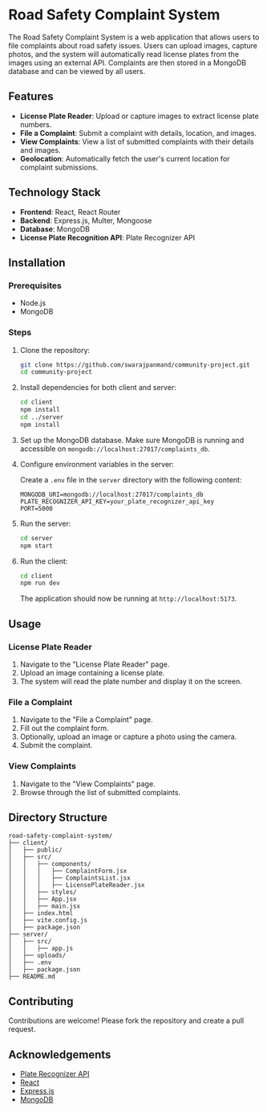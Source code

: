 


# Road Safety Complaint System

The Road Safety Complaint System is a web application that allows users to file complaints about road safety issues. Users can upload images, capture photos, and the system will automatically read license plates from the images using an external API. Complaints are then stored in a MongoDB database and can be viewed by all users.

## Features

- **License Plate Reader**: Upload or capture images to extract license plate numbers.
- **File a Complaint**: Submit a complaint with details, location, and images.
- **View Complaints**: View a list of submitted complaints with their details and images.
- **Geolocation**: Automatically fetch the user's current location for complaint submissions.

## Technology Stack

- **Frontend**: React, React Router
- **Backend**: Express.js, Multer, Mongoose
- **Database**: MongoDB
- **License Plate Recognition API**: Plate Recognizer API

## Installation

### Prerequisites

- Node.js
- MongoDB

### Steps

1. Clone the repository:

   ```bash
   git clone https://github.com/swarajpanmand/community-project.git
   cd community-project
   ```

2. Install dependencies for both client and server:

   ```bash
   cd client
   npm install
   cd ../server
   npm install
   ```

3. Set up the MongoDB database. Make sure MongoDB is running and accessible on `mongodb://localhost:27017/complaints_db`.

4. Configure environment variables in the server:

   Create a `.env` file in the `server` directory with the following content:

   ```env
   MONGODB_URI=mongodb://localhost:27017/complaints_db
   PLATE_RECOGNIZER_API_KEY=your_plate_recognizer_api_key
   PORT=5000
   ```

5. Run the server:

   ```bash
   cd server
   npm start
   ```

6. Run the client:

   ```bash
   cd client
   npm run dev
   ```

   The application should now be running at `http://localhost:5173`.

## Usage

### License Plate Reader

1. Navigate to the "License Plate Reader" page.
2. Upload an image containing a license plate.
3. The system will read the plate number and display it on the screen.

### File a Complaint

1. Navigate to the "File a Complaint" page.
2. Fill out the complaint form.
3. Optionally, upload an image or capture a photo using the camera.
4. Submit the complaint.

### View Complaints

1. Navigate to the "View Complaints" page.
2. Browse through the list of submitted complaints.

## Directory Structure

```plaintext
road-safety-complaint-system/
├── client/
│   ├── public/
│   ├── src/
│   │   ├── components/
│   │   │   ├── ComplaintForm.jsx
│   │   │   ├── ComplaintsList.jsx
│   │   │   ├── LicensePlateReader.jsx
│   │   ├── styles/
│   │   ├── App.jsx
│   │   ├── main.jsx
│   ├── index.html
│   ├── vite.config.js
│   ├── package.json
├── server/
│   ├── src/
│   │   ├── app.js
│   ├── uploads/
│   ├── .env
│   ├── package.json
├── README.md
```

## Contributing

Contributions are welcome! Please fork the repository and create a pull request.


## Acknowledgements

- [Plate Recognizer API](https://platerecognizer.com/)
- [React](https://reactjs.org/)
- [Express.js](https://expressjs.com/)
- [MongoDB](https://www.mongodb.com/)
